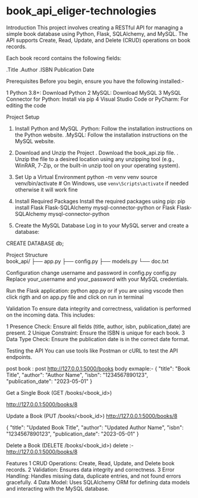# book_api_eliger-technologies
Introduction
This project involves creating a RESTful API for managing a simple book database using Python, Flask, SQLAlchemy, and MySQL. The API supports Create, Read, Update, and Delete (CRUD) operations on book records.

Each book record contains the following fields:

.Title
.Author
.ISBN
Publication Date

Prerequisites
Before you begin, ensure you have the following installed:-

1 Python 3.8+: Download Python
2 MySQL: Download MySQL
3 MySQL Connector for Python: Install via pip
4 Visual Studio Code or PyCharm: For editing the code

Project Setup
1. Install Python and MySQL
 .Python: Follow the installation instructions on the Python website.
 .MySQL: Follow the installation instructions on the MySQL website.


2. Download and Unzip the Project
. Download the book_api.zip file.
. Unzip the file to a desired location using any unzipping tool (e.g., WinRAR, 7-Zip, or the built-in unzip tool on your operating system).

3. Set Up a Virtual Environment
python -m venv venv
source venv/bin/activate  # On Windows, use `venv\Scripts\activate`
 if needed otherwise it will work fine

4. Install Required Packages
Install the required packages using pip:
pip install Flask Flask-SQLAlchemy mysql-connector-python
  or
Flask
Flask-SQLAlchemy
mysql-connector-python

4. Create the MySQL Database
Log in to your MySQL server and create a database:

CREATE DATABASE db;

Project Structure
<br>
book_api/
├── app.py
├── config.py
├── models.py
└── doc.txt


Configuration
change username and password in config.py config.py
Replace your_username and your_password with your MySQL credentials.


Run the Flask application:
python app.py
or if you are using vscode then click rigth and on app.py file and click on run in terminal


Validation
To ensure data integrity and correctness, validation is performed on the incoming data. This includes:

1 Presence Check: Ensure all fields (title, author, isbn, publication_date) are present.
2 Unique Constraint: Ensure the ISBN is unique for each book.
3 Data Type Check: Ensure the publication date is in the correct date format.

Testing the API
You can use tools like Postman or cURL to test the API endpoints.

post book :
post   http://127.0.0.1:5000/books
body exmaple:-
{
  "title": "Book Title",
  "author": "Author Name",
  "isbn": "1234567890123",
  "publication_date": "2023-05-01"
}

Get a Single Book (GET /books/<book_id>)

http://127.0.0.1:5000/books/8


Update a Book (PUT /books/<book_id>)
http://127.0.0.1:5000/books/8

{
  "title": "Updated Book Title",
  "author": "Updated Author Name",
  "isbn": "1234567890123",
  "publication_date": "2023-05-01"
}


Delete a Book (DELETE /books/<book_id>)
 delete :-  http://127.0.0.1:5000/books/8



Features
 1  CRUD Operations: Create, Read, Update, and Delete book records.
 2  Validation: Ensures data integrity and correctness.
 3  Error Handling: Handles missing data, duplicate entries, and not found errors gracefully.
 4  Data Model: Uses SQLAlchemy ORM for defining data models and interacting with the MySQL database.
